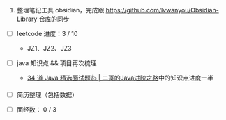 1. 整理笔记工具 obsidian，完成跟 https://github.com/lvwanyou/Obsidian-Library  仓库的同步
- [ ] leetcode 进度：3 / 10
	- JZ1、JZ2、JZ3
- [ ] java 知识点 && 项目再次梳理
	- [34 道 Java 精选面试题👍 | 二哥的Java进阶之路](https://javabetter.cn/interview/java-34.html#_7-arraylist-%E5%92%8C-linkedlist-%E7%9A%84%E5%8C%BA%E5%88%AB)中的知识点进度一半
- [ ] 简历整理（包括数据）
- [ ] 面经数： 0 / 3

